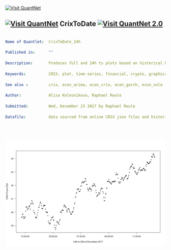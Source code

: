 [<img src="https://github.com/QuantLet/Styleguide-and-FAQ/blob/master/pictures/banner.png" width="888" alt="Visit QuantNet">](http://quantlet.de/)

## [<img src="https://github.com/QuantLet/Styleguide-and-FAQ/blob/master/pictures/qloqo.png" alt="Visit QuantNet">](http://quantlet.de/) **CrixToDate** [<img src="https://github.com/QuantLet/Styleguide-and-FAQ/blob/master/pictures/QN2.png" width="60" alt="Visit QuantNet 2.0">](http://quantlet.de/)

```yaml

Name of Quantlet:  CrixToDate_24h
 
Published in:      ""
  
Description:       Produces full and 24h ts plots based on historical hf CRIX data (CRIX Plot)
 
Keywords:          CRIX, plot, time-series, financial, crypto, graphical representation, data visualization

See also :         crix, econ_arima, econ_crix, econ_garch, econ_vola

Author:            Alisa Kolesnikova, Raphael Reule
  
Submitted:         Wed, December 23 2017 by Raphael Reule
  
Datafile:          data sourced from online CRIX json files and historic data provided


  

```

![Picture1](CRIX_AfterShock_24_25_122017.png)
